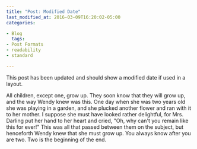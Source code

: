 ```yaml
---
title: "Post: Modified Date"
last_modified_at: 2016-03-09T16:20:02-05:00
categories:

- Blog
  tags:
- Post Formats
- readability
- standard

---
```


This post has been updated and should show a modified date if used in a layout.

All children, except one, grow up. They soon know that they will grow up, and the way Wendy knew was this. One day when
she was two years old she was playing in a garden, and she plucked another flower and ran with it to her mother. I
suppose she must have looked rather delightful, for Mrs. Darling put her hand to her heart and cried, "Oh, why can't you
remain like this for ever!" This was all that passed between them on the subject, but henceforth Wendy knew that she
must grow up. You always know after you are two. Two is the beginning of the end.